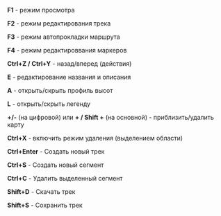 
**F1** - режим просмотра

**F2** - режим редактирования трека

**F3** - режим автопрокладки маршрута

**F4** - режим редактироввания маркеров

**Ctrl+Z / Ctrl+Y** - назад/вперед (действия)

**E** - редактирование названия и описания

**A** - открыть/скрыть профиль высот

**L** - открыть/скрыть легенду

**+/-** (на цифровой) или **+ / Shift +** (на основной) - приблизить/удалить карту

**Ctrl+X** - включить режим удаления (выделением области)

**Ctrl+Enter** - Создать новый трек

**Ctrl+S** - Создать новый сегмент

**Ctrl+C** - Удалить выделенный сегмент

**Shift+D** - Скачать трек

**Shift+S** - Сохранить трек
